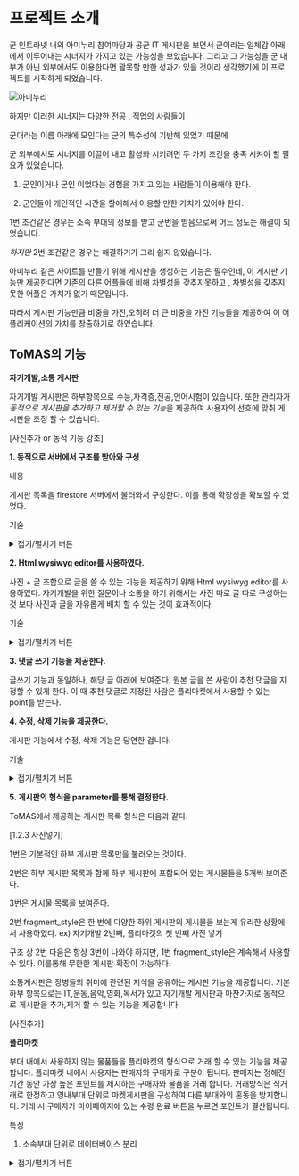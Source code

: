 
# 프로젝트 소개

  

  

  

군 인트라넷 내의 아미누리 참여마당과 공군 IT 게시판을 보면서 군이라는 일체감 아래에서 이루어내는 시너지가 가지고 있는 가능성을 보았습니다. 그리고 그 가능성을 군 내부가 아닌 외부에서도 이용한다면 괄목할 만한 성과가 있을 것이라 생각했기에 이 프로젝트를 시작하게 되었습니다.

  

  

  

![아미누리](https://user-images.githubusercontent.com/72395020/97163474-0b90cd00-17c4-11eb-9c13-c1210e90a59e.PNG)

  

  

  

하지만 이러한 시너지는 다양한 전공 , 직업의 사람들이

  

군대라는 이름 아래에 모인다는 군의 특수성에 기반해 있었기 때문에

  

군 외부에서도 시너지를 이끌어 내고 활성화 시키려면 두 가지 조건을 충족 시켜야 할 필요가 있었습니다.

  

  

1. 군인이거나 군인 이었다는 경험을 가지고 있는 사람들이 이용해야 한다.

  

2. 군인들이 개인적인 시간을 할애해서 이용할 만한 가치가 있어야 한다.

  

  

  

1번 조건같은 경우는 소속 부대의 정보를 받고 군번을 받음으로써 어느 정도는 해결이 되었습니다.

  

  

*하지만* 2번 조건같은 경우는 해결하기가 그리 쉽지 않았습니다.

  

아미누리 같은 사이트를 만들기 위해 게시판을 생성하는 기능은 필수인데, 이 게시판 기능만 제공한다면 기존의 다른 어플들에 비해 차별성을 갖추지못하고 , 차별성을 갖추지 못한 어플은 가치가 없기 때문입니다.

  

  

따라서 게시판 기능만큼 비중을 가진,오히려 더 큰 비중을 가진 기능들을 제공하여 이 어플리케이션의 가치를 창출하기로 하였습니다.

  

  

  

## ToMAS의 기능

  

  

**자기개발,소통 게시판**

  

자기개발 게시판은 하부항목으로 수능,자격증,전공,언어시험이 있습니다. 또한 관리자가 *동적으로 게시판을 추가하고 제거할 수 있는 기능*을 제공하여 사용자의 선호에 맞춰 게시판을 조정 할 수 있습니다.

[사진추가 or 동적 기능 강조]

  
  

**1. 동적으로 서버에서 구조를 받아와 구성**

내용

  

게시판 목록을 firestore 서버에서 불러와서 구성한다. 이를 통해 확장성을 확보할 수 있었다.

  

기술

<details>

<summary>접기/펼치기 버튼</summary>

<div markdown="1">

각 구조 field에 'fragment_style'로 저장되어 있는 값을 불러와서 게시판 자식 목록을 구성한다.

fragment_template.java에서 firestore 게시판 구조 접근 'path'와 'fragment_style'을 부모 fragment_template.java로 부터 Bundle argument로 받아 내용물을 구성한다. 이를 통해 동적으로 fragment를 구성해서 관리자가 firestore에 'fragment_style'을 기입한 document를 추가하기만 하면 손쉽게 게시판을 추가할 수 있다.

</div>

</details>

  

**2. Html wysiwyg editor를 사용하였다.**

사진 + 글 조합으로 글을 쓸 수 있는 기능을 제공하기 위해 Html wysiwyg editor를 사용하였다. 자기개발을 위한 질문이나 소통을 하기 위해서는 사진 따로 글 따로 구성하는 것 보다 사진과 글을 자유롭게 배치 할 수 있는 것이 효과적이다.

  

기술

<details>

<summary>접기/펼치기 버튼</summary>

<div markdown="1">

  
사용 라이브러리 : https://github.com/irshuLx/Android-WYSIWYG-Editor
</div>

</details>


**3. 댓글 쓰기 기능을 제공한다.**

글쓰기 기능과 동일하나, 해당 글 아래에 보여준다. 원본 글을 쓴 사람이 추천 댓글을 지정할 수 있게 한다. 이 때 추천 댓글로 지정된 사람은 플리마켓에서 사용할 수 있는 point를 받는다.

  

**4. 수정, 삭제 기능을 제공한다.**

게시판 기능에서 수정, 삭제 기능은 당연한 겁니다.

기술

<details>

<summary>접기/펼치기 버튼</summary>

<div markdown="1">

register_board_content.java를 불러올 때 신규 글 쓰기의 경우 post_id를 인자로 넘겨주지 않고, 수정하기 경우엔 해당 글의 post_id을 인자로 넘겨주어서, If문을 통해 분기한다. 수정하기 일 때는 기존에 썼던 내용을 editor에 넣어준다. 글을 서버에 올릴 때는 신규 글 쓰기의 경우 새로운 uuid를 통해 post_id를 정해주고, 수정하기의 경우 기존의 post_id에 set()을 하여 업데이트한다.

```java
// 새로 글 쓸 때  
if (post_id.equals("")) {  
    db.collection(path).document()  
            .set(post)  
            .addOnSuccessListener(new OnSuccessListener<Void>() {  
                @Override  
  public void onSuccess(Void aVoid) {  
                    setResult(Activity.RESULT_OK);  
  finish();  
  Log.d("AAA", "DocumentSnapshot successfully written!");  
  }  
            })  
            .addOnFailureListener(new OnFailureListener() {  
                @Override  
  public void onFailure(@NonNull Exception e) {  
                    Log.w("AAA", "Error writing document", e);  
  }  
            });  
}  
else {// 수정할 때  
  db.collection(path).document(post_id)  
            .set(post)  
            .addOnSuccessListener(new OnSuccessListener<Void>() {  
                @Override  
  public void onSuccess(Void aVoid) {  
                    setResult(Activity.RESULT_OK);  
  finish();  
  Log.d("AAA", "DocumentSnapshot successfully written!");  
  }  
            })  
            .addOnFailureListener(new OnFailureListener() {  
                @Override  
  public void onFailure(@NonNull Exception e) {  
                    Log.w("AAA", "Error writing document", e);  
  }  
            });  
}
```

  

삭제하기의 경우 firestore 자체에서 collection이 포함된 document 삭제를 제공하지 않았다.

우리 글 구조에는 댓글 collection까지 포함되어 있었기 때문에 댓글 document까지 삭제하는 것을 client에서 처리하였다.

```java
delete_button.setOnClickListener(new View.OnClickListener() {  
    @Override  
  public void onClick(View view) {  
        mPostReference.collection("comments").get().addOnCompleteListener(new OnCompleteListener<QuerySnapshot>() {  
            @Override  
  public void onComplete(@NonNull Task<QuerySnapshot> task) {  
                if (task.isSuccessful()) {  
                    for (QueryDocumentSnapshot document : task.getResult()) {  
                        mPostReference.collection("comments").document(document.getId()).delete();  
  }  
                    mPostReference.delete();  
  } else {  
                    //Log.d(TAG, "Error getting documents: ", task.getException());  
  }  
            }  
        });  
  fragmentManager.beginTransaction().remove(BoardContent.this).commit();  
  fragmentManager.popBackStack();  
  }  
});
```

</div>

</details>

  

**5. 게시판의 형식을 parameter를 통해 결정한다.**

ToMAS에서 제공하는 게시판 목록 형식은 다음과 같다.

[1.2.3 사진넣기]

1번은 기본적인 하부 게시판 목록만을 불러오는 것이다.

2번은 하부 게시판 목록과 함께 하부 게시판에 포함되어 있는 게시물들을 5개씩 보여준다.

3번은 게시물 목록을 보여준다.

  

2번 fragment_style은 한 번에 다양한 하위 게시판의 게시물을 보는게 유리한 상황에서 사용하였다. 
ex) 자기개발 2번째, 플리마켓의 첫 번째 사진 넣기

구조 상 2번 다음은 항상 3번이 나와야 하지만, 1번 fragment_style은 계속해서 사용할 수 있다. 이를통해 무한한 게시판 확장이 가능하다.

  

소통게시판은 장병들의 취미에 관련된 지식을 공유하는 게시판 기능을 제공합니다. 기본 하부 항목으로는 IT,운동,음악,영화,독서가 있고 자기개발 게시판과 마찬가지로 동적으로 게시판을 추가,제거 할 수 있는 기능을 제공합니다.

  

[사진추가]

  

  

**플리마켓**

  

  

부대 내에서 사용하지 않는 물품들을 플리마켓의 형식으로 거래 할 수 있는 기능을 제공합니다. 플리마켓 내에서 사용자는 판매자와 구매자로 구분이 됩니다. 판매자는 정해진 기간 동안 가장 높은 포인트를 제시하는 구매자와 물품을 거래 합니다. 거래방식은 직거래로 한정하고 영내부대 단위로 마켓게시판을 구성하여 다른 부대와의 혼동을 방지합니다. 거래 시 구매자가 마이페이지에 있는 수령 완료 버튼을 누르면 포인트가 결산됩니다.

특징
1. 소속부대 단위로 데이터베이스 분리
<details>

<summary>접기/펼치기 버튼</summary>

<div markdown="1">

다른부대 사용자와의 혼선을 막고 이동 가능한 영내 단위에서의 거래를 원활하게 한다.
기술
<details>

<summary>접기/펼치기 버튼</summary>

<div markdown="1">
소속 선택을 처리하기 위해서 RecyclerTreeView 라이브러리를 이용했습니다.
서버에서 소속 구조를 받아와 RecyclerTreeView를 구성합니다. 이를 통해 firestore에 구조 하나만 추가해서 새로운 소속의 부대를 추가할 수 있습니다.
`BelongTreeDialog.java`
```java
public void init_tree(TreeNode<Dir> node)  
{  
    // 자기자신의 path까지 node로 저장하고 이를 firebase path에 넘겨줌.  
  FirebaseFirestore.getInstance().collection(node.getPath())  
            .get()  
            .addOnCompleteListener(new OnCompleteListener<QuerySnapshot>() {  
                @Override  
  public void onComplete(@NonNull Task<QuerySnapshot> task) {  
                    if (task.isSuccessful()) {  
                        for (QueryDocumentSnapshot document : task.getResult()) {  
                            String tmp_path = node.getPath() + "/" + document.getId() + "/" + document.getId();  
  TreeNode<Dir> tmp_node = new TreeNode<>(new Dir(document.getId()), tmp_path);  
  init_tree(tmp_node);  
  node.addChild(tmp_node);  
  }  
                        if (check_first) {  
                            adapter.refresh(nodes);  
  check_first = false;  
  }  
                    } else {  
                    }  
                }  
            });  
}
```
라이브러리의 `TreeNode<Dir> node`를 커스터마이징해서 소속 부대의 path를 저장할 수 있는 객체로 만들었습니다.

이후 확인 버튼을 눌러 Dialog를 끄게 되면, 마지막에 눌렸던 `node`의 path를 `getPath()`를 통해 불러와 `BelongTreeDialog`를 호출한 fragment에 path값을 전달해주었습니다. 
이는 `interface`를 통해 구현되었습니다.
```java
</div>

</details>

</div>

</details>

2. 기간 내 최고가 입찰자가 수령 완료 버튼을 누르면 포인트 결산
[마이페이지 내 수령완료 게시판 사진 추가]
기술


3. 카테고리별로 물품 구성
카테고리 별로 물품을 분할하여 등록하게 해서 필요한 물건을 쉽게 찾을 수 있게 한다.

4. 글 + 그림 조합으로 글 작성


  

[사진추가]

  

  

**인원모집**

  

인원이 여러 명 필요한 활동을 위해 인원을 모집 할 수 있는 기능을 제공합니다.

  

하부항목으로는 운동,동아리,대회가 있습니다.

  

운동 인원모집을 예로 들면 날짜,시간,위치,운동종목,인원을 설정해서 모집신청을 할 수 있습니다.

  

[사진추가]

  

  

**일정표**

  

근무,휴가,훈련 등의 개인적인 일정을 달력에 기록하는 기능을 제공합니다. 소속부대의 중간관리자가 부대 훈련 일정을 추가하면 부대원들의 개인일정표에 자동으로 업데이트 하는 기능을 제공합니다.

  

  

**소속부대 게시판**

  

중대와 대대 단위로 설문조사 기능과 공지사항 기능을 제공합니다. 소속부대의 중간관리자가 설문조사와 공지사항을 등록 할 수 있게 제공되어 있습니다. 필수 공지사항 같은 경우는 부대원들이 확인을 했는지 안했는지를 표현해주는 기능을 만들어서 중간관리자가 부대원들의 내용 확인 여부를 체크 할 수 있게합니다.

  

  

  

일반적으로 위처럼 모션을 만들기 위해 각 1000 라인으로 구성된 코드가 사용되어야 하는데

  

  

물리적인 좌표 연산과 View를 표현하기 위한 알고리즘들이 필요하기 때문입니다.

  

  

더 많은 것을 해야 한다면 게임엔진을 사용해야 할 것입니다.

  

  

게임 엔진을 사용한다면 기술을 습득해야하는 어려움과 Android의 API, 리소스를 사용할수 없게 되어 버립니다.

  

  

  

### [](https://github.com/muabe/Propose#propose%EB%8A%94-%EC%89%BD%EA%B2%8C-%EB%AA%A8%EC%85%98-%EA%B5%AC%ED%98%84%EC%9D%B4-%EA%B0%80%EB%8A%A5%ED%95%9C-touch-animatoin-%EC%97%94%EC%A7%84-%EC%9E%85%EB%8B%88%EB%8B%A4)Propose는 쉽게 모션 구현이 가능한 Touch Animatoin 엔진 입니다

  

  

  

----------

  

  

  

다시 말해 Propose는 동적-인터랙션을 구현하기 위한 API를 제공합니다.

  

  

Propose를 사용한다면 몇 줄의 코드만으로 모션을 만들수 있습니다.

  

  

아래 소개영상으로 얼마나 쉽게 모션을 개발할 수 있는지 알 수 있습니다.

  

  

  

> #### [](https://github.com/muabe/Propose#%EC%86%8C%EA%B0%9C-%EC%98%81%EC%83%81%EB%B3%B4%EA%B8%B0-)[소개 영상보기](https://youtu.be/v0gIuIK3Ww4)

  

  

  

[![Android Propose Story book](https://github.com/muabe/Minor-League/raw/master/images/propose/book%20flip.png)](https://youtu.be/v0gIuIK3Ww4)

  

  

  

### [](https://github.com/muabe/Propose#%EC%9E%A5%EC%A0%90-%EB%B0%8F-%ED%99%9C%EC%9A%A9%EB%B6%84%EC%95%BC)장점 및 활용분야

  

  

  

----------

  

  

  

터치 모션의 일반적인 개발 방법으로 canvas를 재정의하고 터치 연산 등 상당한 개발 비용이 소모됩니다.

  

  

Propose를 사용한다면 쉬운 모션 구현과 간단한 코드 유지관리가 가능합니다.

  

  

아래는 3D Flip 화면 개발시 일반 개발과 Propose를 비교한 도표 입니다.

  

  

  

> 일반 개발 VS Propose

  

  

  

3D Flip 구현

  

  

  

일반 개발

  

  

  

Propose

  

  

  

개발 난이도

  

  

  

고급 개발자

  

  

  

**초급 개발자**

  

  

  

코드 라인수

  

  

  

500~100 라인

  

  

  

**10~30 라인**

  

  

  

재사용/확장성

  

  

  

전체 소스코드 수정

  

  

  

**애니메이션 추가 및 조합**

  

  

  

안정성

  

  

  

Thread 자체관리(에러율 높음)

  

  

  

**Android SDK에서 Thread 자동관리**

  

  

  

```

  

  

Propose는 고급스럽고 사용자 친화적 모션(부드럽게) 구현과 모바일 리소스 최소화,

  

  

개발자 휴먼 에러 최소화, 구현 시간 단축 및 개발비용 절감 효과를 기대할 수 있습니다.

  

  

특히 기업앱의 고급화, 게임, 이북(동화), 앨범앱 제작 등등

  

  

동적기능 필요한 다양한 분야로 활용될 수 있습니다.

  

  

  

```

  

  

  

  

### [](https://github.com/muabe/Propose#propose-%EA%B0%9C%EB%B0%9C-%ED%99%98%EA%B2%BD)Propose 개발 환경

  

  

  

----------

  

  

  

개발환경

  

  

  

Android SDK 3.0 이상

  

  

  

  

### [](https://github.com/muabe/Propose#propose-import)Propose Import

  

  

  

----------

  

  

  

Android Gradle 파일에 아래 코드를 추가하여 라이브러리를 Import할 수 있습니다

  

  

  

```

  

  

compile 'com.markjmind.propose:propose:1.1.+'

  

  

  

```

  

  

  

> Note : Gradle은 Android의 defalut 빌드툴이며 Propose는 JCenter에서 자동 다운로드 됩니다.

  

  

  

  

### [](https://github.com/muabe/Propose#%EA%B0%9C%EB%B0%9C%EB%AC%B8%EC%84%9C)개발문서

  

  

  

----------

  

  

  

- [Propose 개요](https://github.com/muabe/Propose/wiki/1.-Propose-%EA%B0%9C%EC%9A%94)

  

  

- [개발 가이드](https://github.com/muabe/Propose/wiki/2.-%EC%8B%9C%EC%9E%91%ED%95%98%EA%B8%B0)

  

  

- [아키텍쳐](https://github.com/muabe/Propose/wiki/architecture)

  

  

- [클래스 다이어그램](https://github.com/muabe/Propose/wiki/Class-Diagram)

  

  

- [JavaDoc](http://muabe.github.io/Propose/)

  

  

- [Sample](https://github.com/muabe/Propose/wiki/Samples)

  

  

  

  

### [](https://github.com/muabe/Propose#%ED%94%84%EB%A1%9C%EC%A0%9D%ED%8A%B8-%EA%B4%80%EB%A6%AC)프로젝트 관리

  

  

  

----------

  

  

  

- [Trello](https://trello.com/b/pYiqclvp/propose)

  

  

- [Issues](https://github.com/muabe/Propose/issues)

  

  

- [_QnA_](https://github.com/muabe/Propose/issues/new)

  

  

  

  

### [](https://github.com/muabe/Propose#license)LICENSE

  

  

  

----------

  

  

  

This copy of Propose is licensed under the

  

  

Lesser General Public License (LGPL), version 2.1 ("the License").

  

  

See the License for details about distribution rights, and the

  

  

specific rights regarding derivate works.

  

  

You may obtain a copy of the License at:

  

  

[http://www.gnu.org/licenses/licenses.html](http://www.gnu.org/licenses/licenses.html)

  

  

  

https://github.com/muabe/Propose멘토깃허브링크
